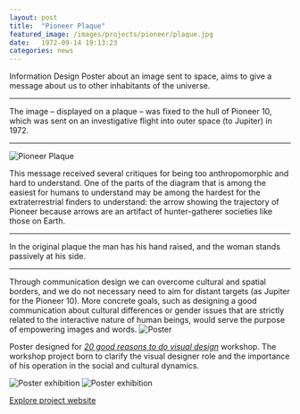 ```yaml
---
layout: post
title:  "Pioneer Plaque"
featured_image: /images/projects/pioneer/plaque.jpg
date:   1972-09-14 19:13:23
categories: news
---
```


Information Design Poster about an image sent to space, aims to give a message about us to other inhabitants of the universe.

<hr>
<div class="highlight">
The image – displayed on a plaque – was fixed to the hull of Pioneer 10, which was sent on an investigative flight into outer space (to Jupiter) in 1972.
</div>
<hr>

<img src="http://payload403.cargocollective.com/1/10/325579/10371245/placca_pioneer_1600_c.jpg" alt="Pioneer Plaque">

This message received several critiques for being too anthropomorphic and hard to understand.
One of the parts of the diagram that is among the easiest for humans to understand may be among the hardest for the extraterrestrial finders to understand: the arrow showing the trajectory of Pioneer because arrows are an artifact of hunter-gatherer societies like those on Earth.
<hr>
<div class="highlight">
In the original plaque the man has his hand raised, and the woman stands passively at his side.
</div>
<hr>
Through communication design we can overcome cultural and spatial borders, and we do not necessary need to aim for distant targets (as Jupiter for the Pioneer 10). More concrete goals, such as designing a good communication about cultural differences or gender issues that are strictly related to the interactive nature of human beings, would serve the purpose of empowering images and words.

<img src="http://payload403.cargocollective.com/1/10/325579/10371245/BUONI_MOTIVI_finale2_1600_c.jpg" alt="Poster">

Poster designed for <i><a href="http://20buonimotivi.tumblr.com/" target="_blank"> 20 good reasons to do visual design</a></i> workshop. The workshop project born to clarify the visual designer role and the importance of his operation in the social and cultural dynamics.

<img src="http://payload403.cargocollective.com/1/10/325579/10371245/IUAV_poster_camplani_960.jpg" alt="Poster exhibition">

<img src="http://payload403.cargocollective.com/1/10/325579/10371245/65302_390774517690240_952004821_n_960.jpg" alt="Poster exhibition">

<a href="http://20buonimotivi.tumblr.com/" target="_blank" class="button">Explore project website</a>
